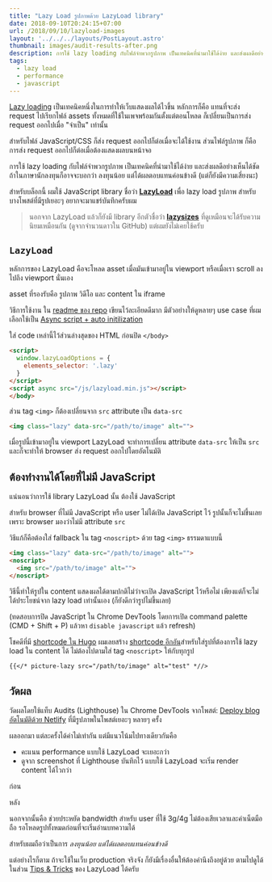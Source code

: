 ```yaml
---
title: "Lazy Load รูปภาพด้วย LazyLoad library"
date: 2018-09-10T20:24:15+07:00
url: /2018/09/10/lazyload-images
layout: '../../../layouts/PostLayout.astro'
thumbnail: images/audit-results-after.png
description: การใช้ lazy loading กับไฟล์จำพวกรูปภาพ เป็นเทคนิคที่นำมาใช้ได้ง่าย และส่งผลดีอย่างเห็นได้ชัด ในโพสต์นี้ผมนำ library ที่ชื่อว่า LazyLoad มาใช้งานกับบล็อกนี้ครับ
tags:
  - lazy load
  - performance
  - javascript
---
```


[Lazy loading](https://en.wikipedia.org/wiki/Lazy_loading) เป็นเทคนิคหนึ่งในการทำให้เว็บแสดงผลได้ไวขึ้น หลักการก็คือ
แทนที่จะส่ง request ไปเรียกไฟล์ assets ทั้งหมดที่ใช้ในเพจพร้อมกันตั้งแต่ตอนโหลด
ก็เปลี่ยนเป็นการส่ง request ออกไปเมื่อ "จำเป็น" เท่านั้น

สำหรับไฟล์ JavaScript/CSS ก็ส่ง request ออกไปก็ต่อเมื่อจะได้ใช้งาน
ส่วนไฟล์รูปภาพ ก็คือการส่ง request ออกไปก็ต่อเมื่อต้องแสดงผลบนหน้าจอ

การใช้ lazy loading กับไฟล์จำพวกรูปภาพ เป็นเทคนิคที่นำมาใช้ได้ง่าย
และส่งผลดีอย่างเห็นได้ชัด ถ้าในภาษานักลงทุนก็อาจจะบอกว่า ลงทุนน้อย แต่ได้ผลตอบแทนค่อนข้างดี (แต่ก็ยังมีความเสี่ยงนะ)

สำหรับบล็อกนี้ ผมใช้ JavaScript library ชื่อว่า [**LazyLoad**](https://github.com/verlok/lazyload)
เพื่อ lazy load รูปภาพ สำหรับบางโพสต์ที่มีรูปเยอะๆ
อยากจะมาแชร์บันทึกครับผม

> นอกจาก LazyLoad แล้วก็ยังมี library อีกตัวชื่อว่า [**lazysizes**](https://github.com/aFarkas/lazysizes) ที่ดูเหมือนจะได้รับความนิยมเหมือนกัน (ดูจากจำนวนดาวใน GitHub) แต่ผมยังไม่เคยใช้ครับ

## `LazyLoad`

หลักการของ LazyLoad คือจะโหลด asset เมื่อมันเข้ามาอยู่ใน viewport
หรือเมื่อเรา scroll ลงไปถึง viewport นั่นเอง

asset ที่รองรับคือ รูปภาพ วิดีโอ และ content ใน iframe

วิธีการใช้งาน ใน [readme ของ repo](https://github.com/verlok/lazyload/blob/master/README.md) เขียนไว้ละเอียดดีมาก มีตัวอย่างให้ดูหลายๆ use case
ที่ผมเลือกใช้เป็น [Async script + auto initilization](https://github.com/verlok/lazyload#async-script--auto-initialization)

ใส่ code เหล่านี้ไว้ส่วนล่างสุดของ HTML ก่อนปิด `</body>`

```html
<script>
  window.lazyLoadOptions = {
    elements_selector: '.lazy'
  }
</script>
<script async src="/js/lazyload.min.js"></script>
</body>
```

ส่วน tag `<img>` ก็ต้องเปลี่ยนจาก `src` attribute เป็น `data-src`

```html
<img class="lazy" data-src="/path/to/image" alt="">
```

เมื่อรูปนี้เข้ามาอยู่ใน viewport LazyLoad จะทำการเปลี่ยน attribute `data-src` ให้เป็น `src`
และก็จะทำให้ browser ส่ง request ออกไปโดยอัตโนมัติ

## ต้องทำงานได้โดยที่ไม่มี JavaScript

แน่นอนว่าการใช้ library LazyLoad นั้น ต้องใช้ JavaScript

สำหรับ browser ที่ไม่มี JavaScript หรือ user ไม่ได้เปิด JavaScript ไว้
รูปนั้นก็จะไม่ขึ้นเลย เพราะ browser มองว่าไม่มี attribute `src`

วิธีแก้ก็คือต้องใส่ fallback ใน tag `<noscript>` ด้วย tag `<img>` ธรรมดาแบบนี้

```html
<img class="lazy" data-src="/path/to/image" alt="">
<noscript>
  <img src="/path/to/image" alt="">
</noscript>
```

วิธีนี้ทำให้รูปใน content แสดงผลได้ตามปกติไม่ว่าจะเปิด JavaScript ไว้หรือไม่
เพียงแต่ก็จะไม่ได้ประโยชน์จาก lazy load เท่านั้นเอง (ก็ยังดีกว่ารูปไม่ขึ้นเลย)

(ทดสอบการปิด JavaScript ใน Chrome DevTools โดยการเปิด command palette (CMD + Shift + P) แล้วหา `disable javascript`
แล้ว refresh)

<Picture src="images/disable-javascript-in-devtools.png" alt="ปิด JavaScript ใน Chrome DevTools" />

โชคดีที่มี [shortcode ใน Hugo](https://armno.in.th/2018/09/08/hugo-shortcode/)
ผมเลยสร้าง [shortcode อีกอัน](https://github.com/armno/blog/blob/master/themes/armno/layouts/shortcodes/picture-lazy.html)สำหรับใส่รูปที่ต้องการใช้ lazy load ใน content ได้
ไม่ต้องไปตามใส่ tag ```<noscript>``` ให้กับทุกรูป

```markdown
{{</* picture-lazy src="/path/to/image" alt="test" *//>
```

## วัดผล

วัดผลโดยใช้แท็บ Audits (Lighthouse) ใน Chrome DevTools จากโพสต์: [Deploy blog อัตโนมัติด้วย Netlify](https://armno.in.th/2018/08/18/move-to-netlify/)
ที่มีรูปภาพในโพสต์เยอะๆ
หลายๆ ครั้ง

ผลออกมา แต่ละครั้งได้ค่าไม่เท่ากัน แต่มีแนวโน้มไปทางเดียวกันคือ

- คะแนน performance แบบใช้ LazyLoad จะเยอะกว่า
- ดูจาก screenshot ที่ Lighthouse บันทึกไว้ แบบใช้ LazyLoad จะเริ่ม render content ได้ไวกว่า

ก่อน

<Picture wrapper-class="semi-full" src="images/audit-results-before.png" alt="ก่อนใช้ LazyLoad คะแนน performance อยู่ที่ 73" />

หลัง

<Picture wrapper-class="semi-full" src="images/audit-results-after.png" alt="หลังใช้ LazyLoad คะแนน performance อยู่ที่ 90" />

นอกจากนั้นคือ ช่วยประหยัด bandwidth สำหรับ user ที่ใช้ 3g/4g ไม่ต้องเสียเวลาและค่าเน็ตมือถือ รอโหลดรูปทั้งหมดก่อนที่จะเริ่มอ่านบทความได้

สำหรับผมถือว่าเป็นการ _ลงทุนน้อย แต่ได้ผลตอบแทนค่อนข้างดี_

แต่อย่างไรก็ตาม ถ้าจะใช้ในเว็บ production จริงจัง ก็ยังมีเรื่องอื่นให้ต้องคำนึงถึงอยู่ด้วย ตามไปดูได้ในส่วน [Tips & Tricks](https://github.com/verlok/lazyload#-tips--tricks) ของ LazyLoad ได้ครับ
